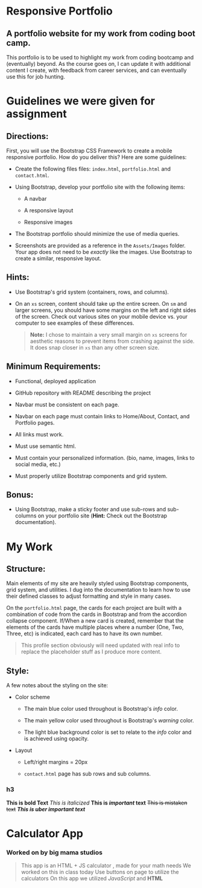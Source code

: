 # Responsive Portfolio
## A portfolio website for my work from coding boot camp.

This portfolio is to be used to highlight my work from coding bootcamp and (eventually) beyond. As the course goes on, I can update it with additional content I create, with feedback from career services, and can eventually use this for job hunting.

# Guidelines we were given for assignment
## Directions:

First, you will use the Bootstrap CSS Framework to create a mobile responsive portfolio. How do you deliver this? Here are some guidelines:

* Create the following files files: `index.html`, `portfolio.html` and `contact.html`.

* Using Bootstrap, develop your portfolio site with the following items:

   * A navbar

   * A responsive layout

   * Responsive images

* The Bootstrap portfolio should minimize the use of media queries.

* Screenshots are provided as a reference in the `Assets/Images` folder. Your app does not need to be _exactly_ like the images. Use Bootstrap to create a similar, responsive layout.

## Hints:

* Use Bootstrap's grid system (containers, rows, and columns).

* On an `xs` screen, content should take up the entire screen. On `sm` and larger screens, you should have some margins on the left and right sides of the screen. Check out various sites on your mobile device vs. your computer to see examples of these differences.
     > **Note:** I chose to maintain a very small margin on `xs` screens for aesthetic reasons to prevent items from crashing against the side. It does snap closer in `xs` than any other screen size.

## Minimum Requirements:

* Functional, deployed application

* GitHub repository with README describing the project

* Navbar must be consistent on each page.

* Navbar on each page must contain links to Home/About, Contact, and Portfolio pages.

* All links must work.

* Must use semantic html.

* Must contain your personalized information. (bio, name, images, links to social media, etc.)

* Must properly utilize Bootstrap components and grid system.


## Bonus:

* Using Bootstrap, make a sticky footer and use sub-rows and sub-columns on your portfolio site (**Hint:** Check out the Bootstrap documentation).

# My Work

## Structure:

Main elements of my site are heavily styled using Bootstrap components, grid system, and utilities. I dug into the documentation to learn how to use their defined classes to adjust formatting and style in many cases.

On the `portfolio.html` page, the cards for each project are built with a combination of code from the cards in Bootstrap and from the accordion collapse component. If/When a new card is created, remember that the elements of the cards have multiple places where a number (One, Two, Three, etc) is indicated, each card has to have its own number.

> This profile section obviously will need updated with real info to replace the placeholder stuff as I produce more content.

## Style:

A few notes about the styling on the site:

* Color scheme

     * The main blue color used throughout is Bootstrap's *info* color.
     
     * The main yellow color used throughout is Bootstrap's *warning* color.

     * The light blue background color is set to relate to the *info* color and is achieved using opacity.

* Layout

     * Left/right margins = 20px

     * `contact.html` page has sub rows and sub columns.





### h3
**This is bold Text**
*This is italicized*
**This is _important_ text**
~~This is mistaken text~~
***This is uber important text***
 # Calculator App
### Worked on by big mama studios
>This app is an HTML + JS calculator , made for your math needs 
We worked on this in class today 
Use buttons on page to utilize the calculators
On this app we utilized _JavaScript_ and **HTML**
